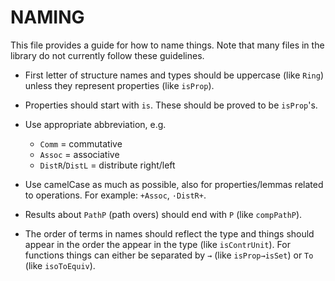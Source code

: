 NAMING
======

This file provides a guide for how to name things. Note that many
files in the library do not currently follow these guidelines.

* First letter of structure names and types should be uppercase (like
  `Ring`) unless they represent properties (like `isProp`).

* Properties should start with `is`. These should be proved to be
  `isProp`'s.

* Use appropriate abbreviation, e.g.
  - `Comm` = commutative
  - `Assoc` = associative
  - `DistR`/`DistL` = distribute right/left

* Use camelCase as much as possible, also for properties/lemmas
  related to operations. For example: `+Assoc`, `·DistR+`.

* Results about `PathP` (path overs) should end with `P` (like
  `compPathP`).

- The order of terms in names should reflect the type and things
  should appear in the order the appear in the type (like
  `isContrUnit`). For functions things can either be separated by `→`
  (like `isProp→isSet`) or `To` (like `isoToEquiv`).
